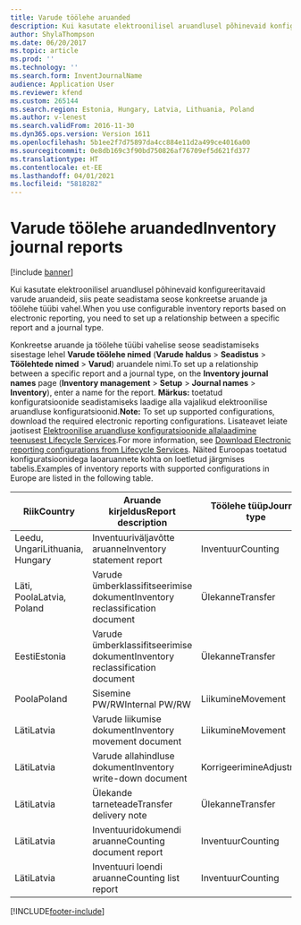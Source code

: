 ```yaml
---
title: Varude töölehe aruanded
description: Kui kasutate elektroonilisel aruandlusel põhinevaid konfigureeritavaid varude aruandeid, siis peate seadistama seose konkreetse aruande ja töölehe tüübi vahel.
author: ShylaThompson
ms.date: 06/20/2017
ms.topic: article
ms.prod: ''
ms.technology: ''
ms.search.form: InventJournalName
audience: Application User
ms.reviewer: kfend
ms.custom: 265144
ms.search.region: Estonia, Hungary, Latvia, Lithuania, Poland
ms.author: v-lenest
ms.search.validFrom: 2016-11-30
ms.dyn365.ops.version: Version 1611
ms.openlocfilehash: 5b1ee2f7d75897da4cc884e11d2a499ce4016a00
ms.sourcegitcommit: 0e8db169c3f90bd750826af76709ef5d621fd377
ms.translationtype: HT
ms.contentlocale: et-EE
ms.lasthandoff: 04/01/2021
ms.locfileid: "5818282"
---
```

# <a name="inventory-journal-reports"></a><span data-ttu-id="e6d0a-103">Varude töölehe aruanded</span><span class="sxs-lookup"><span data-stu-id="e6d0a-103">Inventory journal reports</span></span>

[!include [banner](../includes/banner.md)]

<span data-ttu-id="e6d0a-104">Kui kasutate elektroonilisel aruandlusel põhinevaid konfigureeritavaid varude aruandeid, siis peate seadistama seose konkreetse aruande ja töölehe tüübi vahel.</span><span class="sxs-lookup"><span data-stu-id="e6d0a-104">When you use configurable inventory reports based on electronic reporting, you need to set up a relationship between a specific report and a journal type.</span></span>

<span data-ttu-id="e6d0a-105">Konkreetse aruande ja töölehe tüübi vahelise seose seadistamiseks sisestage lehel **Varude töölehe nimed** (**Varude haldus** &gt; **Seadistus** &gt; **Töölehtede nimed** &gt; **Varud**) aruandele nimi.</span><span class="sxs-lookup"><span data-stu-id="e6d0a-105">To set up a relationship between a specific report and a journal type, on the **Inventory journal names** page (**Inventory management** &gt; **Setup** &gt; **Journal names** &gt; **Inventory**), enter a name for the report.</span></span> <span data-ttu-id="e6d0a-106">**Märkus:** toetatud konfiguratsioonide seadistamiseks laadige alla vajalikud elektroonilise aruandluse konfiguratsioonid.</span><span class="sxs-lookup"><span data-stu-id="e6d0a-106">**Note:** To set up supported configurations, download the required electronic reporting configurations.</span></span> <span data-ttu-id="e6d0a-107">Lisateavet leiate jaotisest [Elektroonilise aruandluse konfiguratsioonide allalaadimine teenusest Lifecycle Services](../../dev-itpro/analytics/download-electronic-reporting-configuration-lcs.md).</span><span class="sxs-lookup"><span data-stu-id="e6d0a-107">For more information, see [Download Electronic reporting configurations from Lifecycle Services](../../dev-itpro/analytics/download-electronic-reporting-configuration-lcs.md).</span></span> <span data-ttu-id="e6d0a-108">Näited Euroopas toetatud konfiguratsioonidega laoaruannete kohta on loetletud järgmises tabelis.</span><span class="sxs-lookup"><span data-stu-id="e6d0a-108">Examples of inventory reports with supported configurations in Europe are listed in the following table.</span></span>

| <span data-ttu-id="e6d0a-109">Riik</span><span class="sxs-lookup"><span data-stu-id="e6d0a-109">Country</span></span>            |    <span data-ttu-id="e6d0a-110">Aruande kirjeldus</span><span class="sxs-lookup"><span data-stu-id="e6d0a-110">Report description</span></span>               | <span data-ttu-id="e6d0a-111">Töölehe tüüp</span><span class="sxs-lookup"><span data-stu-id="e6d0a-111">Journal type</span></span>     |    <span data-ttu-id="e6d0a-112">Vormingu vastenduse nimi</span><span class="sxs-lookup"><span data-stu-id="e6d0a-112">Format mapping name</span></span>                  |
|--------------------|-------------------------------------|------------------|-----------------------------------------|
| <span data-ttu-id="e6d0a-113">Leedu, Ungari</span><span class="sxs-lookup"><span data-stu-id="e6d0a-113">Lithuania, Hungary</span></span> | <span data-ttu-id="e6d0a-114">Inventuuriväljavõtte aruanne</span><span class="sxs-lookup"><span data-stu-id="e6d0a-114">Inventory statement report</span></span>          | <span data-ttu-id="e6d0a-115">Inventuur</span><span class="sxs-lookup"><span data-stu-id="e6d0a-115">Counting</span></span>         | <span data-ttu-id="e6d0a-116">Inventuuriväljavõte (HU, LT)</span><span class="sxs-lookup"><span data-stu-id="e6d0a-116">Inventory statement (HU, LT)</span></span>            |
| <span data-ttu-id="e6d0a-117">Läti, Poola</span><span class="sxs-lookup"><span data-stu-id="e6d0a-117">Latvia, Poland</span></span>     | <span data-ttu-id="e6d0a-118">Varude ümberklassifitseerimise dokument</span><span class="sxs-lookup"><span data-stu-id="e6d0a-118">Inventory reclassification document</span></span> | <span data-ttu-id="e6d0a-119">Ülekanne</span><span class="sxs-lookup"><span data-stu-id="e6d0a-119">Transfer</span></span>         | <span data-ttu-id="e6d0a-120">InventoryReclassificationDocument\_PLLV</span><span class="sxs-lookup"><span data-stu-id="e6d0a-120">InventoryReclassificationDocument\_PLLV</span></span> |
| <span data-ttu-id="e6d0a-121">Eesti</span><span class="sxs-lookup"><span data-stu-id="e6d0a-121">Estonia</span></span>            | <span data-ttu-id="e6d0a-122">Varude ümberklassifitseerimise dokument</span><span class="sxs-lookup"><span data-stu-id="e6d0a-122">Inventory reclassification document</span></span> | <span data-ttu-id="e6d0a-123">Ülekanne</span><span class="sxs-lookup"><span data-stu-id="e6d0a-123">Transfer</span></span>         | <span data-ttu-id="e6d0a-124">InventoryReclassificationDocument\_EE</span><span class="sxs-lookup"><span data-stu-id="e6d0a-124">InventoryReclassificationDocument\_EE</span></span>   |
| <span data-ttu-id="e6d0a-125">Poola</span><span class="sxs-lookup"><span data-stu-id="e6d0a-125">Poland</span></span>             | <span data-ttu-id="e6d0a-126">Sisemine PW/RW</span><span class="sxs-lookup"><span data-stu-id="e6d0a-126">Internal PW/RW</span></span>                      | <span data-ttu-id="e6d0a-127">Liikumine</span><span class="sxs-lookup"><span data-stu-id="e6d0a-127">Movement</span></span>         | <span data-ttu-id="e6d0a-128">InventJournalLinesDocPL</span><span class="sxs-lookup"><span data-stu-id="e6d0a-128">InventJournalLinesDocPL</span></span>                 |
| <span data-ttu-id="e6d0a-129">Läti</span><span class="sxs-lookup"><span data-stu-id="e6d0a-129">Latvia</span></span>             | <span data-ttu-id="e6d0a-130"> Varude liikumise dokument</span><span class="sxs-lookup"><span data-stu-id="e6d0a-130">Inventory movement document</span></span>         | <span data-ttu-id="e6d0a-131">Liikumine</span><span class="sxs-lookup"><span data-stu-id="e6d0a-131">Movement</span></span>         | <span data-ttu-id="e6d0a-132">Liikumine\_LV</span><span class="sxs-lookup"><span data-stu-id="e6d0a-132">Movement\_LV</span></span>                            |
| <span data-ttu-id="e6d0a-133">Läti</span><span class="sxs-lookup"><span data-stu-id="e6d0a-133">Latvia</span></span>             | <span data-ttu-id="e6d0a-134">Varude allahindluse dokument</span><span class="sxs-lookup"><span data-stu-id="e6d0a-134">Inventory write-down document</span></span>       | <span data-ttu-id="e6d0a-135">Korrigeerimine</span><span class="sxs-lookup"><span data-stu-id="e6d0a-135">Adjustment</span></span>       | <span data-ttu-id="e6d0a-136">InventJournalLines\_LV</span><span class="sxs-lookup"><span data-stu-id="e6d0a-136">InventJournalLines\_LV</span></span>                  |
| <span data-ttu-id="e6d0a-137">Läti</span><span class="sxs-lookup"><span data-stu-id="e6d0a-137">Latvia</span></span>             | <span data-ttu-id="e6d0a-138">Ülekande tarneteade</span><span class="sxs-lookup"><span data-stu-id="e6d0a-138">Transfer delivery note</span></span>              | <span data-ttu-id="e6d0a-139">Ülekanne</span><span class="sxs-lookup"><span data-stu-id="e6d0a-139">Transfer</span></span>         | <span data-ttu-id="e6d0a-140">InternalTransferDeliveryNote\_LV</span><span class="sxs-lookup"><span data-stu-id="e6d0a-140">InternalTransferDeliveryNote\_LV</span></span>        |
| <span data-ttu-id="e6d0a-141">Läti</span><span class="sxs-lookup"><span data-stu-id="e6d0a-141">Latvia</span></span>             | <span data-ttu-id="e6d0a-142">Inventuuridokumendi aruanne</span><span class="sxs-lookup"><span data-stu-id="e6d0a-142">Counting document report</span></span>            | <span data-ttu-id="e6d0a-143">Inventuur</span><span class="sxs-lookup"><span data-stu-id="e6d0a-143">Counting</span></span>         | <span data-ttu-id="e6d0a-144">CountedDocument\_LV</span><span class="sxs-lookup"><span data-stu-id="e6d0a-144">CountedDocument\_LV</span></span>                     |
| <span data-ttu-id="e6d0a-145">Läti</span><span class="sxs-lookup"><span data-stu-id="e6d0a-145">Latvia</span></span>             | <span data-ttu-id="e6d0a-146">Inventuuri loendi aruanne</span><span class="sxs-lookup"><span data-stu-id="e6d0a-146">Counting list report</span></span>                | <span data-ttu-id="e6d0a-147">Inventuur</span><span class="sxs-lookup"><span data-stu-id="e6d0a-147">Counting</span></span>         | <span data-ttu-id="e6d0a-148">Inventuuri loend</span><span class="sxs-lookup"><span data-stu-id="e6d0a-148">Counting list</span></span>                           |







[!INCLUDE[footer-include](../../includes/footer-banner.md)]
